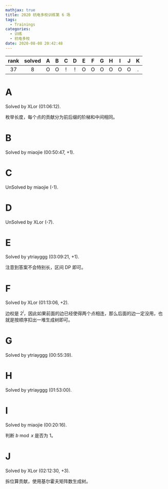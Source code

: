 ```yaml
---
mathjax: true
title: 2020 杭电多校训练第 6 场
tags:
  - Trainings
categories:
  - 训练
  - 杭电多校
date: 2020-08-08 20:42:48
---
```


| rank | solved |  A  |  B  |  C  |  D  |  E  |  F  |  G  |  H  |  I  |  J  |  K  |
| :--: | :----: | :-: | :-: | :-: | :-: | :-: | :-: | :-: | :-: | :-: | :-: | :-: |
|  37  |    8   |  O  |  O  |  !  |  !  |  O  |  O  |  O  |  O  |  O  |  O  |  .  |

<!--more-->

# A

Solved by XLor (01:06:12).

枚举长度，每个点的贡献分为前后缀的阶梯和中间相同。

# B

Solved by miaojie (00:50:47, +1).

# C

UnSolved by miaojie (-1).

# D

UnSolved by XLor (-7).

# E

Solved by ytriayggg (03:09:21, +1).

注意到答案不会特别长，区间 DP 即可。

# F

Solved by XLor (01:13:06, +2).

边权是 $2^i$，因此如果前面的边已经使得两个点相连，那么后面的边一定没用，也就是按顺序扣出一堆生成树即可。

# G

Solved by ytriayggg (00:55:39).

# H

Solved by ytriayggg (01:53:00).

# I

Solved by miaojie (00:20:16).

判断 $b \bmod x$ 是否为 $1$。

# J

Solved by XLor (02:12:30, +3).

拆位算贡献，使用基尔霍夫矩阵数生成树。
